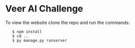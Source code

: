 # Veer AI Challenge

To view the website clone the repo and run the commands: 

```$ cd frontend
   $ npm install
   $ cd ..
   $ py manage.py runserver
   ```
